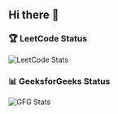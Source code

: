## Hi there 👋

<!--
**ishu-art/ishu-art** is a ✨ _special_ ✨ repository because its `README.md` (this file) appears on your GitHub profile.

Here are some ideas to get you started:

- 🔭 I’m currently working on ...
- 🌱 I’m currently learning ...
- 👯 I’m looking to collaborate on ...
- 🤔 I’m looking for help with ...
- 💬 Ask me about ...
- 📫 How to reach me: ...
- 😄 Pronouns: ...
- ⚡ Fun fact: ...
-->

### 🏆 LeetCode Status
![LeetCode Stats](https://leetcard.jacoblin.cool/_ishu?theme=dark&ext=heatmap)

### 📊 GeeksforGeeks Status
![GFG Stats](https://gfg-stats.vercel.app/api?user=yishut6bc&theme=dark)
